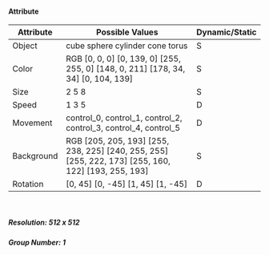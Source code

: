 #### Attribute
|Attribute|Possible Values|Dynamic/Static|
|---|---|---|
|Object|cube sphere cylinder cone torus |S|
|Color|RGB [0, 0, 0] [0, 139, 0] [255, 255, 0] [148, 0, 211] [178, 34, 34] [0, 104, 139] |S|
|Size|2 5 8 |S|
|Speed|1 3 5 |D|
|Movement|control_0, control_1, control_2, control_3, control_4, control_5|D|
|Background|RGB [205, 205, 193] [255, 238, 225] [240, 255, 255] [255, 222, 173] [255, 160, 122] [193, 255, 193] |S|
|Rotation|[0, 45] [0, -45] [1, 45] [1, -45] |D|
&nbsp;
##### Resolution: 512 x 512
##### Group Number: 1
